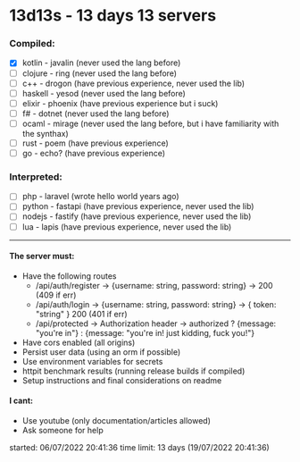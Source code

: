 # 13d13s - 13 days 13 servers
### Compiled:
- [X] kotlin - javalin (never used the lang before)
- [ ] clojure - ring (never used the lang before)
- [ ] c++ - drogon (have previous experience, never used the lib)
- [ ] haskell - yesod	(never used the lang before)
- [ ] elixir - phoenix (have previous experience but i suck)
- [ ] f# - dotnet (never used the lang before)
- [ ] ocaml - mirage (never used the lang before, but i have familiarity with the synthax)
- [ ] rust - poem (have previous experience)
- [ ] go - echo? (have previous experience)

### Interpreted:
- [ ] php - laravel (wrote hello world years ago)
- [ ] python - fastapi (have previous experience, never used the lib)
- [ ] nodejs - fastify (have previous experience, never used the lib)
- [ ] lua - lapis (have previous experience, never used the lib)

-----
#### The server must:
- Have the following routes  
	- /api/auth/register -> {username: string, password: string} -> 200 (409 if err)
	- /api/auth/login -> {username: string, password: string} -> { token: "string" } 200 (401 if err)
	- /api/protected -> Authorization header -> authorized ? {message: "you're in"} : {message: "you're in! just kidding, fuck you!"}
- Have cors enabled (all origins)
- Persist user data (using an orm if possible)
- Use environment variables for secrets
- httpit benchmark results (running release builds if compiled)
- Setup instructions and final considerations on readme

#### I cant:
- Use youtube (only documentation/articles allowed)
- Ask someone for help

started: 06/07/2022 20:41:36
time limit: 13 days (19/07/2022 20:41:36)